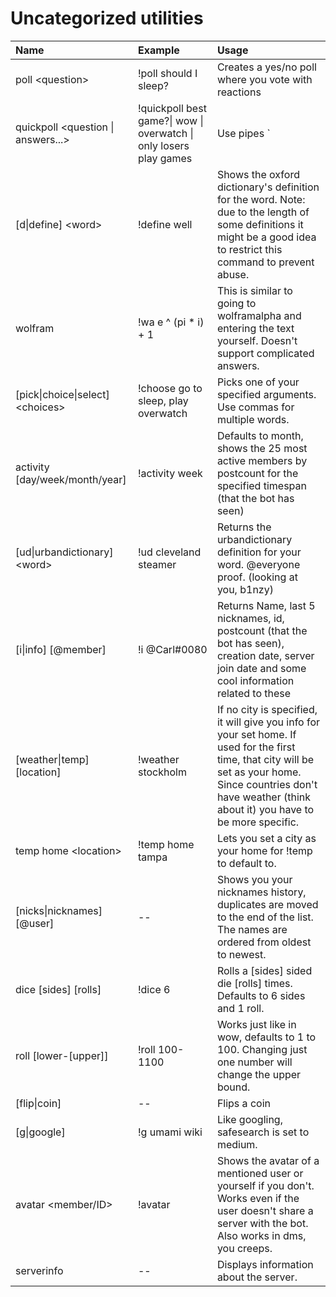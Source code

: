 # Uncategorized utilities



| Name | Example | Usage |
| :--- | :--- | :--- |
| poll &lt;question&gt; | !poll should I sleep? | Creates a yes/no poll where you vote with reactions |
| quickpoll &lt;question \| answers...&gt; | !quickpoll best game?\| wow \| overwatch \| only losers play games | Use pipes `|` or commas to separate the questions and answers. The first arg is the question, all after that are individual answers. You can't mix pipes and commas, pipes are intended for polls where you want commas in the question or answer. |
| \[d\|define\] &lt;word&gt; | !define well | Shows the oxford dictionary's definition for the word. Note: due to the length of some definitions it might be a good idea to restrict this command to prevent abuse. |
| wolfram | !wa e ^ \(pi \* i\) + 1 | This is similar to going to wolframalpha and entering the text yourself. Doesn't support complicated answers. |
| \[pick\|choice\|select\] &lt;choices&gt; | !choose go to sleep, play overwatch | Picks one of your specified arguments. Use commas for multiple words. |
| activity \[day/week/month/year\] | !activity week | Defaults to month, shows the 25 most active members by postcount for the specified timespan \(that the bot has seen\) |
| \[ud\|urbandictionary\] &lt;word&gt; | !ud cleveland steamer | Returns the urbandictionary definition for your word. @everyone proof. \(looking at you, b1nzy\) |
| \[i\|info\] \[@member\] | !i @Carl\#0080 | Returns Name, last 5 nicknames, id, postcount \(that the bot has seen\), creation date, server join date  and some cool information related to these |
| \[weather\|temp\] \[location\] | !weather stockholm | If no city is specified, it will give you info for your set home. If used for the first time, that city will be set as your home. Since countries don't have weather \(think about it\) you have to be more specific. |
| temp home &lt;location&gt; | !temp home tampa | Lets you set a city as your home for !temp to default to. |
| \[nicks\|nicknames\] \[@user\] | -- | Shows you your nicknames history, duplicates are moved to the end of the list. The names are ordered from oldest to newest. |
| dice \[sides\] \[rolls\] | !dice 6 | Rolls a \[sides\] sided die \[rolls\] times. Defaults to 6 sides and 1 roll. |
| roll \[lower-\[upper\]\] | !roll 100-1100 | Works just like in wow, defaults to 1 to 100. Changing just one number will change the upper bound. |
| \[flip\|coin\] | -- | Flips a coin |
| \[g\|google\] | !g umami wiki | Like googling, safesearch is set to medium. |
| avatar &lt;member/ID&gt; | !avatar | Shows the avatar of a mentioned user or yourself if you don't. Works even if the user doesn't share a server with the bot. Also works in dms, you creeps. |
| serverinfo | -- | Displays information about the server.
